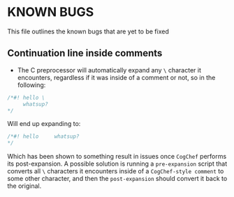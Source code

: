 # KNOWN BUGS

This file outlines the known bugs that are yet to be fixed

## Continuation line inside comments
- The C preprocessor will automatically expand any `\` character it encounters, regardless if it was inside of a comment or not,
so in the following:
```c
/*#! hello \
     whatsup?
*/
```
Will end up expanding to:
```c
/*#! hello     whatsup? 
*/
```
Which has been shown to something result in issues once `CogChef` performs its post-expansion. A possible solution is running a `pre-expansion` script that converts all `\` characters it encounters inside of a `CogChef-style comment` to some other character, and then the `post-expansion` should convert it back to the original.
